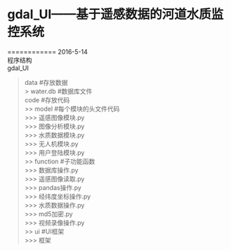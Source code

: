 # gdal_UI——基于遥感数据的河道水质监控系统
============
2016-5-14  
程序结构  
gdal_UI  

> data #存放数据  
 	> water.db #数据库文件  
> code #存放代码  
	>> model #每个模块的头文件代码  
		>>> 遥感图像模块.py  
		>>> 图像分析模块.py  
		>>> 水质数据模块.py  
		>>> 无人机模块.py  
		>>> 用户登陆模块.py  
 	>> function #子功能函数  
 		>>> 数据库操作.py  
 		>>> 遥感图像读取.py  
 		>>> pandas操作.py  
 		>>> 经纬度坐标操作.py  
 		>>> 水质数据操作.py  
 		>>> md5加密.py  
 		>>> 视频录像操作.py  
 	>> ui #UI框架  
 		>>> 框架  

